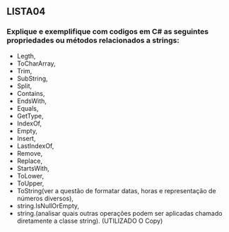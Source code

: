 ﻿## LISTA04

### Explique e exemplifique com codigos em C# as seguintes propriedades ou métodos relacionados a strings:
* Legth, 
* ToCharArray,
* Trim,
* SubString,
* Split,
* Contains,
* EndsWith,
* Equals,
* GetType,
* IndexOf,
* Empty,
* Insert,
* LastIndexOf,
* Remove,
* Replace,
* StartsWith,
* ToLower,
* ToUpper,
* ToString(ver a questão de formatar datas, horas e representação de números diversos),
* string.IsNullOrEmpty,
* string.(analisar quais outras operações podem ser aplicadas chamado diretamente a classe string). (UTILIZADO O Copy)
